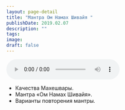 ```yaml
---
layout: page-detail
title: "Мантра Ом Намах Шивайя "
publishDate: 2019.02.07
description: ""
tags:
image:
draft: false
---
```


<audio title="2019.02.07 - Мантра Ом Намах Шивайя .mp3" src="https://filer-api.advayta.org/v1.0/public/files/74380" controls=""></audio>

* Качества Махешвары.
* Мантра «Ом Намах Шивайя».
* Варианты повторения мантры.

  
